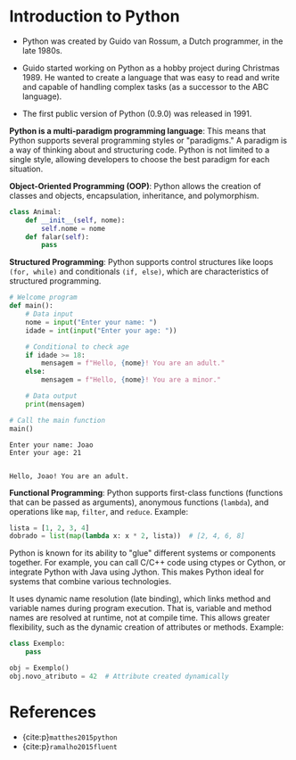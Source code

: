 # Introduction to Python

  * Python was created by Guido van Rossum, a Dutch programmer, in the late 1980s.

  * Guido started working on Python as a hobby project during Christmas 1989. He wanted to create a language that was easy to read and write and capable of handling complex tasks (as a successor to the ABC language).

  * The first public version of Python (0.9.0) was released in 1991.

**Python is a multi-paradigm programming language**: This means that Python supports several programming styles or "paradigms." A paradigm is a way of thinking about and structuring code. Python is not limited to a single style, allowing developers to choose the best paradigm for each situation.

**Object-Oriented Programming (OOP)**: Python allows the creation of classes and objects, encapsulation, inheritance, and polymorphism.

```python
class Animal:
    def __init__(self, nome):
        self.nome = nome
    def falar(self):
        pass
```

**Structured Programming**: Python supports control structures like loops `(for, while)` and conditionals `(if, else)`, which are characteristics of structured programming.

```python
# Welcome program
def main():
    # Data input
    nome = input("Enter your name: ")
    idade = int(input("Enter your age: "))

    # Conditional to check age
    if idade >= 18:
        mensagem = f"Hello, {nome}! You are an adult."
    else:
        mensagem = f"Hello, {nome}! You are a minor."

    # Data output
    print(mensagem)

# Call the main function
main()
```

```
Enter your name: Joao
Enter your age: 21


Hello, Joao! You are an adult.
```

**Functional Programming**: Python supports first-class functions (functions that can be passed as arguments), anonymous functions (`lambda`), and operations like `map`, `filter`, and `reduce`. Example:

```python
lista = [1, 2, 3, 4]
dobrado = list(map(lambda x: x * 2, lista))  # [2, 4, 6, 8]
```

Python is known for its ability to "glue" different systems or components together. For example, you can call C/C++ code using ctypes or Cython, or integrate Python with Java using Jython. This makes Python ideal for systems that combine various technologies.

It uses dynamic name resolution (late binding), which links method and variable names during program execution. That is, variable and method names are resolved at runtime, not at compile time. This allows greater flexibility, such as the dynamic creation of attributes or methods. Example:

```python
class Exemplo:
    pass

obj = Exemplo()
obj.novo_atributo = 42  # Attribute created dynamically
```

# References
 
* {cite:p}`matthes2015python`
* {cite:p}`ramalho2015fluent`